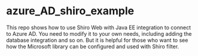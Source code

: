 # azure_AD_shiro_example
This repo shows how to use Shiro Web with Java EE integration to connect to Azure AD. You need to modify it to your own needs, including adding the database integration and so on. But it is helpful for those who want to see how the Microsoft library can be configured and used with Shiro filter. 
